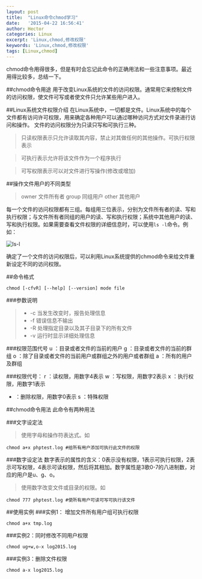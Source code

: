 ```yaml
---
layout: post
title:  "Linux命令chmod学习"
date:   '2015-04-22 16:56:41'
author: Hector
categories: Linux
excerpt: 'Linux,chmod,修改权限'
keywords: 'Linux,chmod,修改权限'
tags: [Linux,chmod]
---
```


chmod命令用得很多，但是有时会忘记此命令的正确用法和一些注意事项。最近用得比较多，总结一下。

##chmod命令用途
用于改变Linux系统的文件的访问权限。通常用它来控制文件的访问权限，使文件可写或者使文件只允许某些用户进入。

##Linux系统文件权限介绍
在Linux系统中，一切都是文件。Linux系统中的每个文件都有访问许可权限，用来确定各种用户可以通过哪种访问方式对文件录进行访问和操作。
文件的访问权限分为只读只写和可执行三种。

<!--more-->

>只读权限表示只允许读取其内容，禁止对其做任何的其他操作。可执行权限表示

>可执行表示允许将该文件作为一个程序执行

>可写权限表示可以对文件进行写操作(修改或增加)

##操作文件用户的不同类型
>owner 文件所有者
>group 同组用户
>other 其他用户

每一个文件的访问权限都有三组。每组用三位表示，分别为文件所有者的读、写和执行权限；与文件所有者同组的用户的读、写和执行权限；系统中其他用户的读、写和执行权限。如果需要查看文件权限的详细信息时，可以使用`ls -l`命令。例如：

![ls-l](http://7u2eqw.com1.z0.glb.clouddn.com/ls-lcommand.png)

确定了一个文件的访问权限后，可以利用Linux系统提供的chmod命令来给文件重新设定不同的访问权限。

##命令格式
    
    chmod [-cfvR] [--help] [--version] mode file

###参数说明
>* -c 当发生改变时，报告处理信息
>* -f 错误信息不输出
>* -R 处理指定目录以及其子目录下的所有文件
>* -v 运行时显示详细处理信息

###权限范围代号
u ：目录或者文件的当前的用户
g ：目录或者文件的当前的群组
o ：除了目录或者文件的当前用户或群组之外的用户或者群组
a ：所有的用户及群组

###权限代号：
r ：读权限，用数字4表示
w ：写权限，用数字2表示
x ：执行权限，用数字1表示
- ：删除权限，用数字0表示
s ：特殊权限 

##chmod命令用法
此命令有两种用法

###文字设定法
>使用字母和操作符表达式。如

    chmod a+x phptest.log #给所有用户添加可执行此文件的权限

###数字设定法
数字表示的属性的含义：0表示没有权限，1表示可执行权限，2表示可写权限，4表示可读权限，然后将其相加。数字属性是3歌0-7的八进制数，对应的用户是u、g、o。

>使用数字改变文件或目录的权限。如

    chmod 777 phptest.log #使所有用户可读可写可执行该文件
    


##使用实例
###实例1： 增加文件所有用户组可执行权限

    chmod a+x tmp.log

###实例2：同时修改不同用户权限
    
    chmod ug+w,o-x log2015.log

###实例3：删除文件权限
    
    chmod a-x log2015.log
    